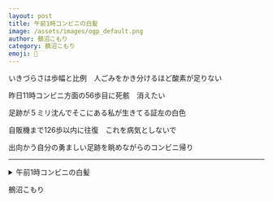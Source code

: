 ```yaml
---
layout: post
title: 午前1時コンビニの白髪
image: /assets/images/ogp_default.png
author: 鵺沼こもり
category: 鵺沼こもり
emoji: 🎩
---
```


<div class="tanka-area"><div class="tanka">
<p>いきづらさは歩幅と比例　人ごみをかき分けるほど酸素が足りない</p>
<p>昨日<span class="tate-chu-yoko-number">11</span>時コンビニ方面の<span class="tate-chu-yoko-number">56</span>歩目に死骸　消えたい</p>
<p>足跡が５ミリ沈んでそこにある私が生きてる証左の白色</p>
<p>自販機まで<span class="tate-chu-yoko-number">126</span>歩以内に往復　これを病気としないで</p>
<p>出向かう自分の勇ましい足跡を眺めながらのコンビニ帰り</p></div></div>

---

<details><summary>午前1時コンビニの白髪</summary>
いきづらさは歩幅と比例　人ごみをかき分けるほど酸素が足りない<br/>
昨日11時コンビニ方面の56歩目に死骸　消えたい<br/>
足跡が5ミリ沈んでそこにある私が生きてる証左の白色<br/>
自販機まで126歩以内に往復　これを病気としないで<br/>
出向かう自分の勇ましい足跡を眺めながらのコンビニ帰り<br/>
</details>

鵺沼こもり
